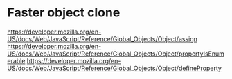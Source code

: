 # Faster object clone

https://developer.mozilla.org/en-US/docs/Web/JavaScript/Reference/Global_Objects/Object/assign
https://developer.mozilla.org/en-US/docs/Web/JavaScript/Reference/Global_Objects/Object/propertyIsEnumerable
https://developer.mozilla.org/en-US/docs/Web/JavaScript/Reference/Global_Objects/Object/defineProperty
